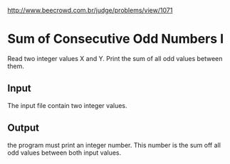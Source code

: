 http://www.beecrowd.com.br/judge/problems/view/1071

# Sum of Consecutive Odd Numbers I

Read two integer values X and Y. Print the sum of all odd values between them.

## Input

The input file contain two integer values.

## Output

the program must print an integer number. This number is the sum off all odd
values between both input values.
